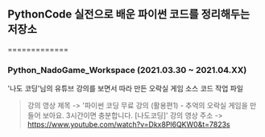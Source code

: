 ## PythonCode 실전으로 배운 파이썬 코드를 정리해두는 저장소
=============

### Python_NadoGame_Workspace (2021.03.30 ~ 2021.04.XX)
'나도 코딩'님의 유튜브 강의를 보면서 따라 만든 오락실 게임 소스 코드 작업 파일
> 강의 영상 제목 -> '파이썬 코딩 무료 강의 (활용편1) - 추억의 오락실 게임을 만들어 보아요. 3시간이면 충분합니다. [나도코딩]'
> 강의 영상 주소 -> https://www.youtube.com/watch?v=Dkx8Pl6QKW0&t=7823s
